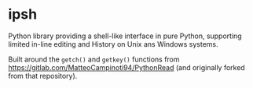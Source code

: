# ipsh

Python library providing a shell-like interface in pure Python,
supporting limited in-line editing and History on Unix ans Windows systems.

Built around the `getch()` and `getkey()` functions from
<https://gitlab.com/MatteoCampinoti94/PythonRead>
(and originally forked from that repository).
